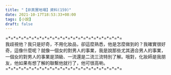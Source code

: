 ```yaml
---
title: "【非真實地場】資料(159)"
date: 2021-10-17T18:53:33+08:00
tags: [小說]
draft: false
---
```


=\*=\*=\*=\*=\*=\*=\*=\*=\*=\*=\*=\*=\*=\*=\*=\*=\*=\*=\*=\*=\*=\*=  
我歧視他？我只是好奇，不用化妝品，卻這麼熟悉，他是怎麼做到的？我確實很好奇，這像什麼呢？就像一個女的對男人的事業，我是說那些尤其適合男人的事業，一個女的對男人的事業是頂級、一流還是二流三流特別了解。哦對，化妝師是我朋友，他如果有想了解的聯繫他就行了，他可很高喲。         
=\*=\*=\*=\*=\*=\*=\*=\*=\*=\*=\*=\*=\*=\*=\*=\*=\*=\*=\*=\*=\*=\*=  